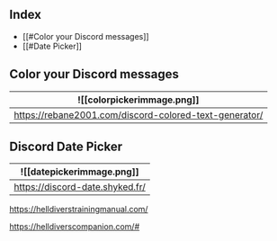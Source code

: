 ## Index
- [[#Color your Discord messages]]
- [[#Date Picker]]

## Color your Discord messages

| ![[colorpickerimmage.png]]                   |
| ------------------------------------------------------ |
| https://rebane2001.com/discord-colored-text-generator/ |

## Discord Date Picker

| ![[datepickerimmage.png]] |
| ------------------------------------ |
| https://discord-date.shyked.fr/      |



https://helldiverstrainingmanual.com/

https://helldiverscompanion.com/#
